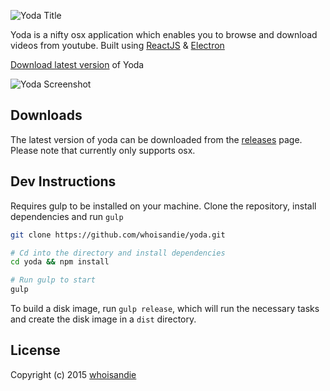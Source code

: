 ![Yoda Title](https://s3-us-west-2.amazonaws.com/github.whoisandie.com/yoda-title.png)

Yoda is a nifty osx application which enables you to browse and download videos from youtube.
Built using [ReactJS](https://facebook.github.io/react) & [Electron](http://electron.atom.io)

[Download latest version](https://github.com/whoisandie/yoda/releases/tag/v1.0.0) of Yoda

![Yoda Screenshot](https://s3-us-west-2.amazonaws.com/github.whoisandie.com/yoda-screen.png)

## Downloads
The latest version of yoda can be downloaded from the [releases](https://github.com/whoisandie/yoda/releases) page.
Please note that currently only supports osx.

## Dev Instructions
Requires gulp to be installed on your machine.
Clone the repository, install dependencies and run `gulp`

``` bash
git clone https://github.com/whoisandie/yoda.git

# Cd into the directory and install dependencies
cd yoda && npm install

# Run gulp to start
gulp
```

To build a disk image, run `gulp release`, which will run the necessary tasks
and create the disk image in a `dist` directory.

## License

Copyright (c) 2015 [whoisandie](http://whoisandie.com)